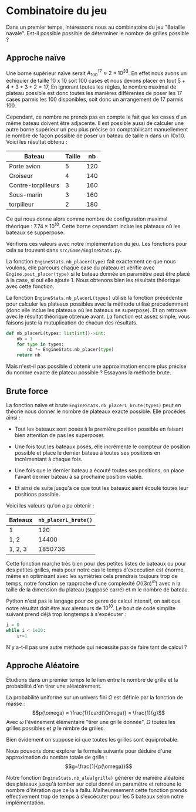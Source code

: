 Combinatoire du jeu
===================

Dans un premier temps, intéressons nous au combinatoire du jeu "Bataille navale". Est-il possible possible de déterminer le nombre de grilles possible ?

## Approche naïve

Une borne supérieur naïve serait $A^{17}_{100} \approx 2 \times 10^{33}$.
En effet nous avons un échiquier de taille 10 x 10 soit 100 cases et nous devons placer en tout $5 + 4 + 3 + 3 + 2 = 17$,
En ignorant toutes les règles, le nombre maximal de plateau possible est donc toutes les manières différentes de poser les 17 cases parmis les 100 disponibles,
soit donc un arrangement de 17 parmis 100.

Cependant, ce nombre ne prends pas en compte le fait que les cases d'un même bateau doivent être adjacente.
Il est possible aussi de calculer une autre borne supérieur un peu plus précise on comptabilisant manuellement le nombre de façon possible de poser un bateau de taille n dans un 10x10. Voici les résultat obtenu :


Bateau              | Taille    | nb
--------------------|-----------|----
Porte avion         | 5         | 120
Croiseur            | 4         | 140
Contre-torpilleurs  | 3         | 160
Sous-marin          | 3         | 160
torpilleur          | 2         | 180

Ce qui nous donne alors comme nombre de configuration maximal théorique : $7.74 \times 10^{10}$.
Cette borne cependant inclue les plateaux où les bateaux se supperpose.

Vérifions ces valeurs avec notre implémentation du jeu. Les fonctions pour cela se trouvent dans `src/Game/EngineStats.py`.

La fonction `EngineStats.nb_placer(type)` fait exactement ce que nous voulons, elle parcours chaque case du plateau et vérifie avec `Engine.peut_placer(type)` si le bateau donnée en paramètre peut être placé à la case, si oui elle ajoute 1. 
Nous obtenons bien les résultats théorique avec cette fonction.

La fonction `EngineStats.nb_placerL(types)` utilise la fonction précédente pour calculer les plateaux possibles avec la méthode utilisé précédemment (donc elle inclue les plateaux où les bateaux se superpose). Et on retrouve avec le résultat théorique obtenue avant.
La fonction est assez simple, vous faisons juste la mutuplication de chacun des résultats.

```py
def nb_placerL(types: list[int])->int:
    nb = 1
    for type in types:
        nb *= EngineStats.nb_placer(type)
    return nb
```

Mais n'est-il pas possible d'obtenir une approximation encore plus précise du nombre exacte de plateau possible ? Essayons la méthode brute.

## Brute force

La fonction naïve et brute `EngineStats.nb_placerL_brute(types)` peut en théorie nous donner le nombre de plateaux exacte possible. Elle procèdes ainsi :

- Tout les bateaux sont posés à la première position possible en faisant bien attention de pas les superposer.

- Une fois tout les bateaux posés, elle incrémente le compteur de position possible et place le dernier bateau à toutes ses positions en incrémentant à chaque fois.

- Une fois que le dernier bateau a écouté toutes ses positions, on place l'avant dernier bateau à sa prochaine position viable.

- Et ainsi de suite jusqu'à ce que tout les bateaux aient écoulé toutes leur positions possible.

Voici les valeurs qu'on a pu obtenir :

Bateaux  | `nb_placerL_brute()`
---------|---
1        | 120
1, 2     | 14400
1, 2, 3  | 1850736

Cette fonction marche très bien pour des petites listes de bateaux ou pour des petites grilles, mais pour notre cas le temps d'excecution est énorme, même en optimisant avec les symètries cela prendrais toujours trop de temps, notre fonction se rapproche d'une complexité $O\left( (3n)^m \right)$ avec n la taille de la dimension du plateau (supposé carré) et m le nombre de bateau.

Python n'est pas le langage pour ce genre de calcul intensif, on sait que notre résultat doit être aux alentours de $10^{10}$. Le bout de code simplite suivant prend déjà trop longtemps à s'excécuter :
```py
i = 0
while i < 1e10:
    i+=1
```
N'y a-t-il pas une autre méthode qui nécessite pas de faire tant de calcul ?

## Approche Aléatoire

Étudions dans un premier temps le le lien entre le nombre de grille et la probabilité d'en tirer une aléatoirement.

La probabilité uniforme sur un univers fini $\Omega$ est définie par la fonction de masse :
$$p(\omega) = \frac{1}{card(\Omega)} = \frac{1}{g}$$
Avec $\omega$ l'événement élémentaire "tirer une grille donnée", $\Omega$ toutes les grilles possibles et $g$ le nimbre de grilles.

Bien évidement on suppose ici que toutes les grilles sont équiprobable.

Nous pouvons donc explorer la formule suivante pour déduire d'une approximation du nombre totale de grille :
$$g=\frac{1}{p(\omega)}$$

Notre fonction `EngineStats.nb_alea(grille)` générer de manière aléatoire des plateaux jusqu'à tomber sur celui donné en paramètre et retroune le nombre d'itération que ce la a fallu.
Malheuresement cette fonction prends effectivement trop de temps à s'excécuter pour les 5 bateaux selon notre implémentation.